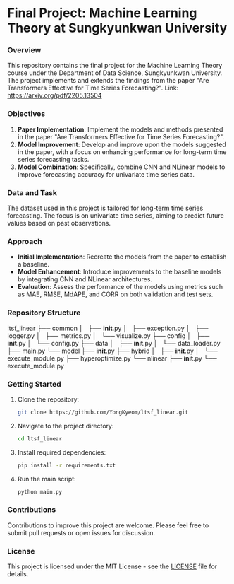 # Final Project: Machine Learning Theory at Sungkyunkwan University

### Overview
This repository contains the final project for the Machine Learning Theory course under the Department of Data Science, Sungkyunkwan University. 
The project implements and extends the findings from the paper "Are Transformers Effective for Time Series Forecasting?".
Link: https://arxiv.org/pdf/2205.13504

### Objectives
1. **Paper Implementation**: Implement the models and methods presented in the paper "Are Transformers Effective for Time Series Forecasting?".
2. **Model Improvement**: Develop and improve upon the models suggested in the paper, with a focus on enhancing performance for long-term time series forecasting tasks.
3. **Model Combination**: Specifically, combine CNN and NLinear models to improve forecasting accuracy for univariate time series data.

### Data and Task
The dataset used in this project is tailored for long-term time series forecasting. The focus is on univariate time series, aiming to predict future values based on past observations.

### Approach
- **Initial Implementation**: Recreate the models from the paper to establish a baseline.
- **Model Enhancement**: Introduce improvements to the baseline models by integrating CNN and NLinear architectures.
- **Evaluation**: Assess the performance of the models using metrics such as MAE, RMSE, MdAPE, and CORR on both validation and test sets.

### Repository Structure
ltsf_linear
├── common
│   ├── __init__.py
│   ├── exception.py
│   ├── logger.py
│   ├── metrics.py
│   └── visualize.py
├── config
│   ├── __init__.py
│   └── config.py
├── data
│   ├── __init__.py
│   └── data_loader.py
├── main.py
└── model
    ├── __init__.py
    ├── hybrid
    │   ├── __init__.py
    │   └── execute_module.py
    ├── hyperoptimize.py
    └── nlinear
        ├── __init__.py
        └── execute_module.py

### Getting Started
1. Clone the repository:
    ```bash
    git clone https://github.com/YongKyeom/ltsf_linear.git
    ```
2. Navigate to the project directory:
    ```bash
    cd ltsf_linear
    ```
3. Install required dependencies:
    ```bash
    pip install -r requirements.txt
    ```
4. Run the main script:
    ```bash
    python main.py
    ```

### Contributions
Contributions to improve this project are welcome. Please feel free to submit pull requests or open issues for discussion.

### License
This project is licensed under the MIT License - see the [LICENSE](LICENSE) file for details.

